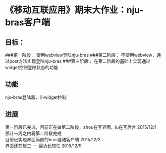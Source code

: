 《移动互联应用》期末大作业：nju-bras客户端
====
目标：
------
###第一阶段：
使用webview登陆nju-bras
###第二阶段：
不使用webview，通过post方法实现登陆nju-bras
###第三阶段：
在第二阶段的基础上实现通过widget控制登陆状态的功能


功能
-----
nju-bras登陆器，带widget控制

进展
------
第一阶段已完成，目前正在做第二阶段，zhou在写界面，lu在写后台      2015/12/1  <br> 预计一周之内将第二阶段完成<br>
目前已实现界面简陋的bras登陆客户端 2015/12/2 <br>
界面还在赶工······最近比较忙 2015/12/9 <br> 
